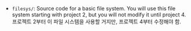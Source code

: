 - `filesys/`: Source code for a basic file system. You will use this file system starting with project 2, but you will not modify it until project 4.
프로젝트 2부터 이 파일 시스템을 사용할 거지만, 
프로젝트 4부터 수정해야 함. 